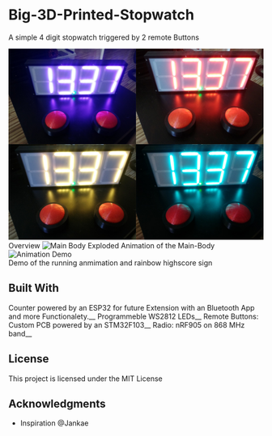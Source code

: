 
# Big-3D-Printed-Stopwatch

A simple 4 digit stopwatch triggered by 2 remote Buttons

![Overview](https://github.com/Nils2332/Big-Stopwatch/blob/master/Pictures/Color-Example.jpg)
Overview
![Main Body](https://github.com/Nils2332/Big-Stopwatch/blob/master/Pictures/7-Segment-Case.gif)
Exploded Animation of the Main-Body
![Animation Demo](https://github.com/Nils2332/Big-Stopwatch/blob/master/Pictures/7-Segment-Demo.gif)<br />
Demo of the running anmimation and rainbow highscore sign
## Built With
Counter powered by an ESP32 for future Extension with an Bluetooth App and more Functionalety.__
Programmeble WS2812 LEDs__
Remote Buttons: Custom PCB powered by an STM32F103__
Radio: nRF905 on 868 MHz band__

## License

This project is licensed under the MIT License

## Acknowledgments
* Inspiration @Jankae